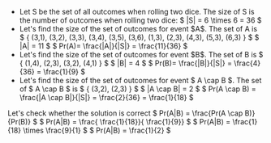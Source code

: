 <ul>
<li> Let S be the set of all outcomes when rolling two dice. 
The size of S is the number of outcomes when rolling two dice: $ |S| = 6 \times 6 = 36 $
	<li> Let's find the size of the set of outcomes for event $A$. 
The set of A is $ { (3,1), (3,2), (3,3), (3,4), (3,5), (3,6), (1,3), (2,3), (4,3), (5,3), (6,3) } $ 
$ |A| = 11 $ 
$ Pr(A)= \frac{|A|}{|S|} = \frac{11}{36} $
	<li> Let's find the size of the set of outcomes for event $B$. 
The set of B is $ { (1,4), (2,3), (3,2), (4,1) } $ 
$ |B| = 4 $ 
$ Pr(B)= \frac{|B|}{|S|} = \frac{4}{36} = \frac{1}{9} $
	<li> Let's find the size of the set of outcomes for event $ A \cap B $. 
	      The set of $ A \cap B $ is $ { (3,2), (2,3) } $ 
	      $ |A \cap B| = 2 $ 
	      $ Pr(A \cap B) = \frac{|A \cap B|}{|S|} = \frac{2}{36} = \frac{1}{18} $
</ul>
Let's check whether the solution is correct 
$ Pr(A|B) = \frac{Pr(A \cap B)}{Pr(B)} $ 
$ Pr(A|B) = \frac{ \frac{1}{18}}{ \frac{1}{9}} $ 
$ Pr(A|B) = \frac{1}{18} \times \frac{9}{1} $ 
$ Pr(A|B) = \frac{1}{2} $
